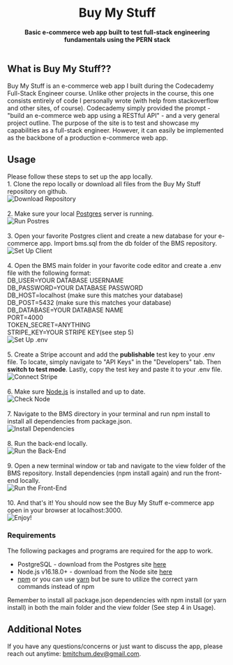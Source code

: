 <div align="center">
  <h1>Buy My Stuff</h1>
  <strong>Basic e-commerce web app built to test full-stack engineering fundamentals using the PERN stack</strong><br>
</div>
<br>

## What is Buy My Stuff??
Buy My Stuff is an e-commerce web app I built during the Codecademy Full-Stack Engineer course. Unlike other projects in the course, this one consists entirely of code I personally wrote (with help from stackoverflow and other sites, of course). Codecademy simply provided the prompt - "build an e-commerce web app using a RESTful API" - and a very general project outline. The purpose of the site is to test and showcase my capabilities as a full-stack engineer. However, it can easily be implemented as the backbone of a production e-commerce web app.

## Usage
Please follow these steps to set up the app locally.
<br>1. Clone the repo locally or download all files from the Buy My Stuff repository on github.
<br> ![Download Repository](./readme_images/download.png)
<br>
<br>2. Make sure your local [Postgres](https://www.postgresql.org/) server is running.
<br> ![Run Postres](./readme_images/postgres.png)
<br>
<br>3. Open your favorite Postgres client and create a new database for your e-commerce app. Import bms.sql from the db folder of the BMS repository.
<br> ![Set Up Client](./readme_images/client.png)
<br>
<br>4. Open the BMS main folder in your favorite code editor and create a .env file with the following format: 
<br>DB_USER=YOUR DATABASE USERNAME
<br>DB_PASSWORD=YOUR DATABASE PASSWORD
<br>DB_HOST=localhost (make sure this matches your database)
<br>DB_POST=5432 (make sure this matches your database)
<br>DB_DATABASE=YOUR DATABASE NAME
<br>PORT=4000
<br>TOKEN_SECRET=ANYTHING
<br>STRIPE_KEY=YOUR STRIPE KEY(see step 5)
<br> ![Set Up .env](./readme_images/env.png)
<br>
<br>5. Create a Stripe account and add the <strong>publishable</strong> test key to your .env file. To locate, simply navigate to "API Keys" in the "Developers" tab. Then <strong>switch to test mode</strong>. Lastly, copy the test key and paste it to your .env file.
<br> ![Connect Stripe](./readme_images/stripe.png)
<br>
<br>6. Make sure [Node.js](https://nodejs.org/en) is installed and up to date.
<br> ![Check Node](./readme_images/node.png)
<br>
<br>7. Navigate to the BMS directory in your terminal and run npm install to install all dependencies from package.json.
<br> ![Install Dependencies](./readme_images/dependencies.png)
<br>
<br>8. Run the back-end locally.
<br> ![Run the Back-End](./readme_images/backend.png)
<br>
<br>9. Open a new terminal window or tab and navigate to the view folder of the BMS repository. Install dependencies (npm install again) and run the front-end locally.
<br> ![Run the Front-End](./readme_images/frontend.png)
<br>
<br>10. And that's it! You should now see the Buy My Stuff e-commerce app open in your browser at localhost:3000.
<br> ![Enjoy!](./readme_images/bms.png)

### Requirements
The following packages and programs are required for the app to work.
- PostgreSQL - download from the Postgres site [here](https://www.postgresql.org/)
- Node.js v16.18.0+ - download from the Node site [here](https://nodejs.org/en)
- [npm](https://docs.npmjs.com/downloading-and-installing-node-js-and-npm) or you can use [yarn](https://classic.yarnpkg.com/lang/en/docs/install/#debian-stable) but be sure to utilize the correct yarn commands instead of npm

Remember to install all package.json dependencies with npm install (or yarn install) in both the main folder and the view folder (See step 4 in Usage).

## Additional Notes

If you have any questions/concerns or just want to discuss the app, please reach out anytime: bmitchum.dev@gmail.com.
